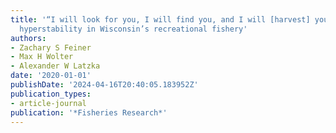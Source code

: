 ```yaml
---
title: '“I will look for you, I will find you, and I will [harvest] you”: Persistent
  hyperstability in Wisconsin’s recreational fishery'
authors:
- Zachary S Feiner
- Max H Wolter
- Alexander W Latzka
date: '2020-01-01'
publishDate: '2024-04-16T20:40:05.183952Z'
publication_types:
- article-journal
publication: '*Fisheries Research*'
---
```

